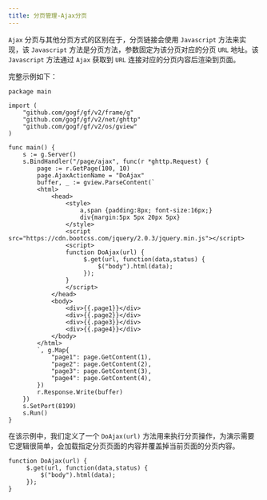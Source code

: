 ```yaml
---
title: 分页管理-Ajax分页
---
```


`Ajax` 分页与其他分页方式的区别在于，分页链接会使用 `Javascript` 方法来实现，该 `Javascript` 方法是分页方法，参数固定为该分页对应的分页 `URL` 地址。该 `Javascript` 方法通过 `Ajax` 获取到 `URL` 连接对应的分页内容后渲染到页面。

完整示例如下：

```
package main

import (
	"github.com/gogf/gf/v2/frame/g"
	"github.com/gogf/gf/v2/net/ghttp"
	"github.com/gogf/gf/v2/os/gview"
)

func main() {
	s := g.Server()
	s.BindHandler("/page/ajax", func(r *ghttp.Request) {
		page := r.GetPage(100, 10)
		page.AjaxActionName = "DoAjax"
		buffer, _ := gview.ParseContent(`
        <html>
            <head>
                <style>
                    a,span {padding:8px; font-size:16px;}
                    div{margin:5px 5px 20px 5px}
                </style>
                <script src="https://cdn.bootcss.com/jquery/2.0.3/jquery.min.js"></script>
                <script>
                function DoAjax(url) {
                     $.get(url, function(data,status) {
                         $("body").html(data);
                     });
                }
                </script>
            </head>
            <body>
                <div>{{.page1}}</div>
                <div>{{.page2}}</div>
                <div>{{.page3}}</div>
                <div>{{.page4}}</div>
            </body>
        </html>
        `, g.Map{
			"page1": page.GetContent(1),
			"page2": page.GetContent(2),
			"page3": page.GetContent(3),
			"page4": page.GetContent(4),
		})
		r.Response.Write(buffer)
	})
	s.SetPort(8199)
	s.Run()
}
```

在该示例中，我们定义了一个 `DoAjax(url)` 方法用来执行分页操作，为演示需要它逻辑很简单，会加载指定分页页面的内容并覆盖掉当前页面的分页内容。

```
function DoAjax(url) {
     $.get(url, function(data,status) {
         $("body").html(data);
     });
}
```